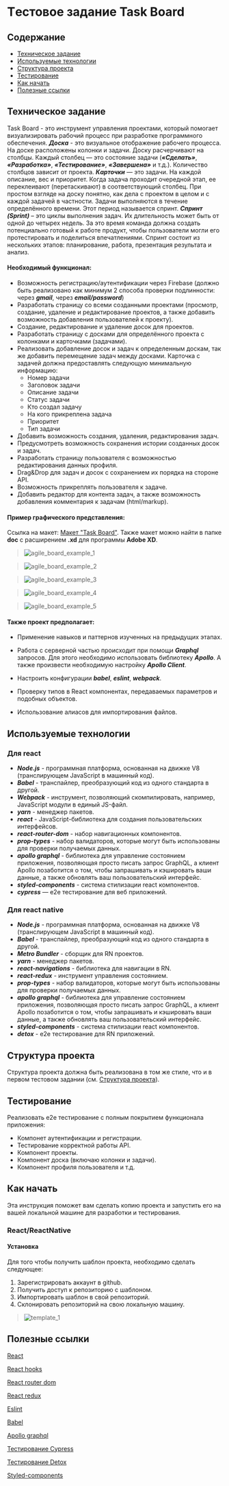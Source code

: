 # Tестовое задание Task Board

## Содержание

- [Техническое задание](#Техническое-задание)
- [Используемые технологии](#Используемые-технологии)
- [Структура проекта](#Структура-проекта)
- [Тестирование](#Тестирование)
- [Как начать](#Как-начать)
- [Полезные ссылки](#Полезные-ссылки)

## Техническое задание
Task Board - это инструмент управления проектами, который помогает визуализировать рабочий процесс при разработке программного обеспечения. ***Доска*** - это визуальное отображение рабочего процесса. На доске расположены колонки и задачи. Доску расчерчивают на столбцы. Каждый столбец — это состояние задачи (***«Сделать»***, ***«Разработка»***, ***«Тестирование»***, ***«Завершена»*** и т.д.). Количество столбцов зависит от проекта. ***Карточки*** — это задачи. На каждой описание, вес и приоритет. Когда задача проходит очередной этап, ее переклеивают (перетаскивают) в соответствующий столбец. При простом взгляде на доску понятно, как дела с проектом в целом и с каждой задачей в частности. Задачи выполняются в течение определённого времени. Этот период называется спринт. ***Спринт (Sprint)*** – это циклы выполнения задач. Их длительность может быть от одной до четырех недель. За это время команда должна создать потенциально готовый к работе продукт, чтобы пользователи могли его протестировать и поделиться впечатлениями. Спринт состоит из нескольких этапов: планирование, работа, презентация результата и анализ.

#### Необходимый функционал:

- Возможность регистрацию/аутентификации через Firebase (должно быть реализовано как минимум 2 способа проверки подлинности: через ***gmail***, через ***email/password***)
- Разработать страницу со всеми созданными проектами (просмотр, создание, удаление и редактирование проектов, а также добавить возможность добавления пользователей к проекту).
- Создание, редактирование и удаление досок для проектов.
- Разработать страницу с досками для определённого проекта с колонками и карточками (задачами). 
- Реализовать добавление досок и задач к определенным доскам, так же добавить перемещение задач между досками. Карточка с задачей должна предоставлять следующую минимальную информацию:
    - Номер задачи
    - Заголовок задачи
    - Описание задачи
    - Статус задачи
    - Кто создал задачу
    - На кого прикреплена задача
    - Приоритет
    - Тип задачи
- Добавить возможность создания, удаления, редактирования задач.
- Предусмотреть возможность сохранения истории созданных досок и задач.
- Разработать страницу пользователя с возможностью редактирования данных профиля.
- Drag&Drop для задач и досок с сохранением их порядка на стороне API.
- Возможность прикреплять пользователя к задаче.
- Добавить редактор для контента задач, а также возможность добавления комментария к задачам (html/markup). 


#### Пример графического представления:

Ссылка на макет: [Макет "Task Board"](https://xd.adobe.com/view/f8488586-ddf3-4685-4f89-ac130f4a346c-8e79/). Также макет можно найти в папке **doc** c расширением **.xd** для программы **Adobe XD**.

> ![agile_board_example_1](https://github.com/slava-ovchinnikov/education-task-board/blob/master/doc/example_1.png?raw=true)

> ![agile_board_example_2](https://github.com/slava-ovchinnikov/education-task-board/blob/master/doc/example_2.png?raw=true)

> ![agile_board_example_3](https://github.com/slava-ovchinnikov/education-task-board/blob/master/doc/example_3.png?raw=true)

> ![agile_board_example_4](https://github.com/slava-ovchinnikov/education-task-board/blob/master/doc/example_4.png?raw=true)

> ![agile_board_example_5](https://github.com/slava-ovchinnikov/education-task-board/blob/master/doc/example_5.png?raw=true)

#### Также проект предполагает:
- Применение навыков и паттернов изученных на предыдущих этапах.

- Работа с серверной частью происходит при помощи ***Graphql*** запросов. Для этого необходимо использовать библиотеку ***Apollo***. А также произвести необходимую настройку ***Apollo Client***.

- Настроить конфигурации ***babel***, ***eslint***, ***webpack***.

- Проверку типов в React компонентах, передаваемых параметров и подобных объектов.

- Использование алиасов для импортирования файлов.

## Используемые технологии

### Для react
- ***Node.js*** - программная платформа, основанная на движке V8 (транслирующем JavaScript в машинный код).
- ***Babel*** - транспайлер, преобразующий код из одного стандарта в другой.
- ***Webpack*** - инструмент, позволяющий скомпилировать, например, JavaScript модули в единый JS-файл.
- ***yarn*** - менеджер пакетов.
- ***react*** - JavaScript-библиотека для создания пользовательских интерфейсов.
- ***react-router-dom*** - набор навигационных компонентов.
- ***prop-types*** - набор валидаторов, которые могут быть использованы для проверки получаемых данных.
- ***apollo graphql*** - библиотека для управление состоянием приложения, позволяющая просто писать запрос GraphQL, а клиент Apollo позаботится о том, чтобы запрашивать и кэшировать ваши данные, а также обновлять ваш пользовательский интерфейс.
- ***styled-components*** - система стилизации react компонентов.
- ***cypress*** — e2e тестирование для веб приложений.

 ### Для react native
- ***Node.js*** - программная платформа, основанная на движке V8 (транслирующем JavaScript в машинный код).
- ***Babel*** - транспайлер, преобразующий код из одного стандарта в другой.
- ***Metro Bundler*** - сборщик для RN проектов.
- ***yarn*** - менеджер пакетов.
- ***react-navigations*** - библиотека для навигации в RN.
- ***react-redux*** - инструмент управления состоянием.
- ***prop-types*** - набор валидаторов, которые могут быть использованы для проверки получаемых данных.
- ***apollo graphql*** - библиотека для управление состоянием приложения, позволяющая просто писать запрос GraphQL, а клиент Apollo позаботится о том, чтобы запрашивать и кэшировать ваши данные, а также обновлять ваш пользовательский интерфейс.
- ***styled-components*** - система стилизации react компонентов.
- ***detox*** - e2e тестирование для RN приложений.

## Структура проекта

Структура проекта должна быть реализована в том же стиле, что и в первом тестовом задании (см. [Структура проекта](https://github.com/slava-ovchinnikov/education-task-calculator#%D0%A1%D1%82%D1%80%D1%83%D0%BA%D1%82%D1%83%D1%80%D0%B0-%D0%BF%D1%80%D0%BE%D0%B5%D0%BA%D1%82%D0%B0)).

## Тестирование

Реализовать e2e тестирование c полным покрытием функционала приложения:
- Компонет аутентификации и регистрации.
- Тестирование корректной работы API.
- Компонент проекты.
- Компонент доска (включаю колонки и задачи).
- Компонент профиля пользователя и т.д.


## Как начать

Эта инструкция поможет вам сделать копию проекта и запустить его на вашей локальной машине для разработки и тестирования.

### React/ReactNative

#### Установка 

Для того чтобы получить шаблон проекта, необходимо сделать следующее:

1. Зарегистрировать аккаунт в github.
2. Получить доступ к репозиторию с шаблоном.
3. Импортировать шаблон в свой репозиторий.
4. Склонировать репозиторий на свою локальную машину.

> ![template_1](https://github.com/slava-ovchinnikov/education-task-calculator/blob/master/doc/template.png?raw=true)

## Полезные ссылки

[React](https://reactjs.org/docs/getting-started.html)

[React hooks](https://reactjs.org/docs/hooks-intro.html)

[React router dom](https://reacttraining.com/react-router/web/guides/quick-start)

[React redux](https://react-redux.js.org/introduction/quick-start)

[Eslint](https://eslint.org/docs/user-guide/configuring)

[Babel](https://babeljs.io/docs/en/configuration)

[Apollo graphql](https://www.apollographql.com/docs/react/)

[Тестирование Cypress](https://docs.cypress.io/guides/overview/why-cypress.html#In-a-nutshell)

[Тестирование Detox](https://github.com/wix/Detox/blob/master/docs/README.md)

[Styled-components](https://www.styled-components.com/docs)
